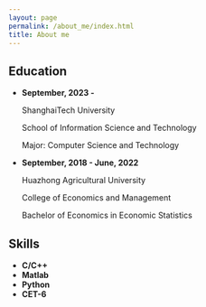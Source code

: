 ```yaml
---
layout: page
permalink: /about_me/index.html
title: About me
---
```


## Education

- **September, 2023 -**

  ShanghaiTech University

  School of Information Science and Technology

  Major: Computer Science and Technology


- **September, 2018 - June, 2022**

  Huazhong Agricultural University
  
  College of Economics and Management

  Bachelor of Economics in Economic Statistics


## Skills

- **C/C++**
- **Matlab**
- **Python**
- **CET-6**
